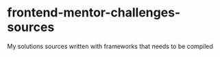 # frontend-mentor-challenges-sources
My solutions sources written with frameworks that needs to be compiled
